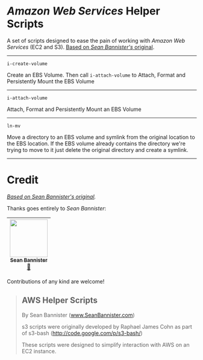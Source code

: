 # _Amazon Web Services_ Helper Scripts
A set of scripts designed to ease the pain of working with _Amazon Web Services_ (EC2 and S3). [Based on _Sean Bannister's_ original](https://github.com/SeanBannister/aws-helper-scripts).

---

`i-create-volume`

Create an EBS Volume. Then call `i-attach-volume` to Attach, Format and Persistently Mount the EBS Volume

---

`i-attach-volume`

Attach, Format and Persistently Mount an EBS Volume

---

`ln-mv`

Move a directory to an EBS volume and symlink from the original location to the EBS location. If the EBS volume already contains the directory we're trying to move to it just delete the original directory and create a symlink.

---

# Credit

_[Based on _Sean Bannister's_ original](https://github.com/SeanBannister/aws-helper-scripts)._ 

Thanks goes entirely to _Sean Bannister_:

<!-- ALL-CONTRIBUTORS-LIST:START - Do not remove or modify this section -->
| [<img src="https://avatars1.githubusercontent.com/u/197231" width="100px;"/><br /><sub>Sean Bannister</sub>](https://github.com/SeanBannister)<br />[📖](https://github.com/SeanBannister/aws-helper-scripts/commits?author=SeanBannister) |
| :---: |

<!-- ALL-CONTRIBUTORS-LIST:END -->

Contributions of any kind are welcome!

>## AWS Helper Scripts
>By Sean Bannister (www.SeanBannister.com)
>
>s3 scripts were originally developed by Raphael James Cohn as part of s3-bash (http://code.google.com/p/s3-bash/)
>
>These scripts were designed to simplify interaction with AWS on an EC2 instance.
